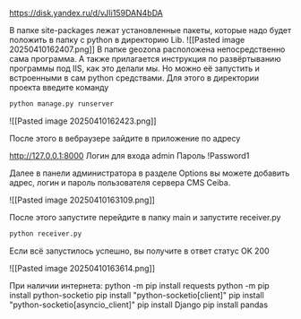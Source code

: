 https://disk.yandex.ru/d/vJIi159DAN4bDA

В папке site-packages лежат установленные пакеты, которые надо будет положить в папку с python в директорию Lib.
![[Pasted image 20250410162407.png]]
В папке geozona расположена непосредственно сама программа. А также прилагается инструкция по развёртыванию программы под IIS, как это делали мы. Но можно её запустить и встроенными в сам python средствами. Для этого в директории проекта введите команду
```python
python manage.py runserver
```


 ![[Pasted image 20250410162423.png]]

После этого в вебраузере зайдите в приложение по адресу 

http://127.0.0.1:8000
Логин для входа admin
Пароль !Password1

Далее в панели администратора в разделе Options вы можете добавить адрес, логин и пароль пользователя сервера CMS Ceiba.

![[Pasted image 20250410163109.png]]

После этого запустите перейдите в папку main и запустите receiver.py

```python
python receiver.py
```

Если всё запустилось успешно, вы получите в ответ статус OK 200

![[Pasted image 20250410163614.png]]

При наличии интернета:
python -m pip install requests
python -m pip install python-socketio
pip install "python-socketio[client]"
pip install "python-socketio[asyncio_client]"
pip install Django
pip install pandas